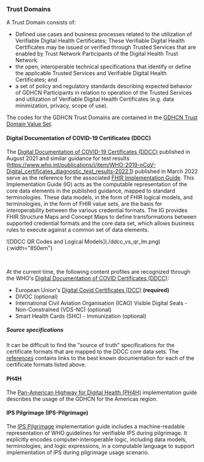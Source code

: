 ###  Trust Domains
A Trust Domain consists of:
*	Defined use cases and business processes related to the utilization of Verifiable Digital Health Certificates; These Verifiable Digital Health Certificates may be issued or verified through Trusted Services that are enabled by Trust Network Participants of the Digital Health Trust Network.
*	the open, interoperable technical specifications that identify or define the applicable Trusted Services and Verifiable Digital Health Certificates; and
*	a set of policy and regulatory standards describing expected behavior of GDHCN Participants in relation to operation of the Trusted Services and utilization of Verifiable Digital Health Certificates (e.g. data minimization, privacy, scope of use).


  <p>The codes for the GDHCN Trust Domains are contained in the <a href="ValueSet-WHO.TRUST.DOMAIN.html">GDHCN Trust Domain Value Set</a>.
  </p>



#### Digital Documentation of COVID-19 Certificates (DDCC)

The [Digital Documentation of COVID-19 Certificates (DDCC)](https://www.who.int/publications/i/item/WHO-2019-nCoV-Digital_certificates-vaccination-2021.1) published in August 2021 and similar guidance for test results (https://www.who.int/publications/i/item/WHO-2019-nCoV-Digital_certificates_diagnostic_test_results-2022.1) published in March 2022 serve as the reference for the associated [FHIR Implementation Guide](https://smart.who.int/ddcc/). This Implementation Guide (IG) acts as the computable representation of the core data elements in the published guidance, mapped to standard terminologies. These data models, in the form of FHIR logical models, and terminologies, in the form of FHIR value sets, are the basis for interoperability between the various credential formats. The IG provides FHIR Structure Maps and Concept Maps to define transformations between supported credential formats and the core data set, which allows business rules to execute against a common set of data elements.


<div style="display:block">
  ![DDCC QR Codes and Logical Models](./ddcc_vs_qr_lm.png){:width="850em"}
</div>

<div/> <p/>
<br />


At the current time, the following content profiles are recognized through the WHO's [Digital Documentation of COVID Certificates (DDCC)](https://worldhealthorganization.github.com/ddcc): 
* European Union's [Digital Covid Certificates (DCC)](https://health.ec.europa.eu/publications/technical-specifications-eu-digital-covid-certificates-volumes-1-5_en) **(required)**
* DIVOC (optional)
* International Civil Aviation Organisation (ICAO) Visible Digital Seals - Non-Constrained (VDS-NC) (optional)
* Smart Health Cards (SHC) - Immunization (optional)

##### Source specifications

It can be difficult to find the "source of truth" specifications for the certificate formats that are mapped to the DDCC core data sets. The [references](references.html) contains links to the best known documentation for each of the certificate formats listed above.


#### PH4H 

The [Pan-American Highway for Digital Health (PH4H)](http://worldhealthorganization.github.iont/smart-ph4h) implementation guide describes the usage of the GDHCN for the Americas region.

#### IPS Pilgrimage (IPS-Pilgrimage)

The  [IPS Pilgrimage](http://smart.who.int/ips-pilgrimage) implementation guide includes a machine-readable representation of WHO guidelines for verifiable IPS during pilgrimage. It explicitly encodes computer-interoperable logic, including data models, terminologies, and logic expressions, in a computable language to support implementation of IPS during pilgrimage usage scenario. 
